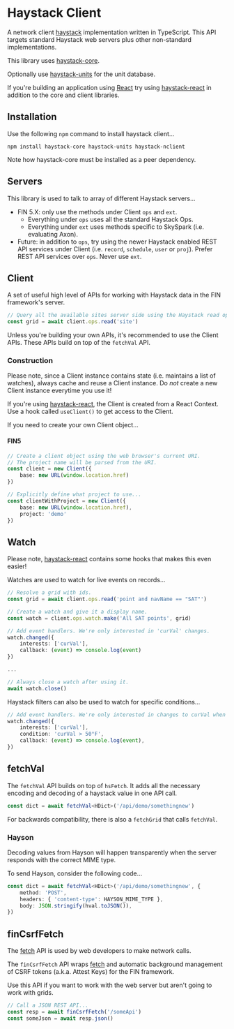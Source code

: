 # Haystack Client

A network client [haystack](https://project-haystack.org/) implementation written in TypeScript. This API targets standard Haystack web servers plus other non-standard implementations.

This library uses [haystack-core](https://github.com/j2inn/haystack-core).

Optionally use [haystack-units](https://github.com/j2inn/haystack-units) for the unit database.

If you're building an application using [React](https://reactjs.org/) try using [haystack-react](https://github.com/j2inn/haystack-react) in addition to the core and client libraries.

## Installation

Use the following `npm` command to install haystack client...

```
npm install haystack-core haystack-units haystack-nclient
```

Note how haystack-core must be installed as a peer dependency.

## Servers

This library is used to talk to array of different Haystack servers...

-   FIN 5.X: only use the methods under Client `ops` and `ext`.
    -   Everything under `ops` uses all the standard Haystack Ops.
    -   Everything under `ext` uses methods specific to SkySpark (i.e. evaluating Axon).
-   Future: in addition to `ops`, try using the newer Haystack enabled REST API services under Client (i.e. `record`, `schedule`, `user` or `proj`). Prefer REST API services over `ops`. Never use `ext`.

## Client

A set of useful high level of APIs for working with Haystack data in the FIN framework's server.

```typescript
// Query all the available sites server side using the Haystack read op...
const grid = await client.ops.read('site')
```

Unless you're building your own APIs, it's recommended to use the Client APIs. These APIs build on top of the `fetchVal` API.

### Construction

Please note, since a Client instance contains state (i.e. maintains a list of watches), always cache and reuse a Client instance. Do *not* create a new Client instance everytime you use it!

If you're using [haystack-react](hhttps://github.com/j2inn/haystack-react), the Client is created from a React Context. Use a hook called `useClient()` to get access to the Client.

If you need to create your own Client object...

#### FIN5

```typescript
// Create a client object using the web browser's current URI.
// The project name will be parsed from the URI.
const client = new Client({
	base: new URL(window.location.href)
})

// Explicitly define what project to use...
const clientWithProject = new Client({
	base: new URL(window.location.href),
	project: 'demo'
})
```

## Watch

Please note, [haystack-react](https://github.com/j2inn/haystack-react) contains some hooks that makes this even easier!

Watches are used to watch for live events on records...

```typescript
// Resolve a grid with ids.
const grid = await client.ops.read('point and navName == "SAT"')

// Create a watch and give it a display name.
const watch = client.ops.watch.make('All SAT points', grid)

// Add event handlers. We're only interested in 'curVal' changes.
watch.changed({
	interests: ['curVal'],
	callback: (event) => console.log(event)
})

...

// Always close a watch after using it.
await watch.close()
```

Haystack filters can also be used to watch for specific conditions...

```typescript
// Add event handlers. We're only interested in changes to curVal when it's above a certain value.
watch.changed({
	interests: ['curVal'],
	condition: 'curVal > 50°F',
	callback: (event) => console.log(event),
})
```

## fetchVal

The `fetchVal` API builds on top of `hsFetch`. It adds all the necessary encoding and decoding of a haystack value in one API call.

```typescript
const dict = await fetchVal<HDict>('/api/demo/somethingnew')
```

For backwards compatibility, there is also a `fetchGrid` that calls `fetchVal`.

### Hayson

Decoding values from Hayson will happen transparently when the server responds with the correct MIME type.

To send Hayson, consider the following code...

```typescript
const dict = await fetchVal<HDict>('/api/demo/somethingnew', {
	method: 'POST',
	headers: { 'content-type': HAYSON_MIME_TYPE },
	body: JSON.stringify(hval.toJSON()),
})
```

## finCsrfFetch

The [fetch](https://developer.mozilla.org/en-US/docs/Web/API/WindowOrWorkerGlobalScope/fetch) API is used by web developers to make network calls.

The `finCsrfFetch` API wraps [fetch](https://developer.mozilla.org/en-US/docs/Web/API/WindowOrWorkerGlobalScope/fetch) and automatic background management
of CSRF tokens (a.k.a. Attest Keys) for the FIN framework.

Use this API if you want to work with the web server but aren't going to work with grids.

```typescript
// Call a JSON REST API...
const resp = await finCsrfFetch('/someApi')
const someJson = await resp.json()
```
